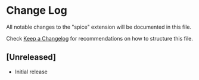 # Change Log
All notable changes to the "spice" extension will be documented in this file.

Check [Keep a Changelog](http://keepachangelog.com/) for recommendations on how to structure this file.

## [Unreleased]
- Initial release